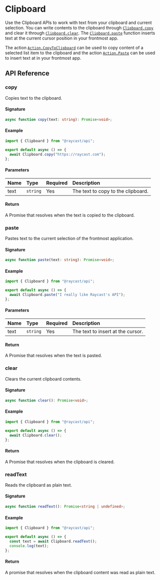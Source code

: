 # Clipboard

Use the Clipboard APIs to work with text from your clipboard and current selection. You can write contents to the clipboard through [`Clipboard.copy`](clipboard.md#copy) and clear it through [`Clipboard.clear`](clipboard.md#clear). The [`Clipboard.paste`](clipboard.md#paste) function inserts text at the current cursor position in your frontmost app.

The action [`Action.CopyToClipboard`](user-interface/actions.md#action.copytoclipboard) can be used to copy content of a selected list item to the clipboard and the action [`Action.Paste`](user-interface/actions.md#action.paste) can be used to insert text at in your frontmost app.

## API Reference

### copy

Copies text to the clipboard.

#### Signature

```typescript
async function copy(text: string): Promise<void>;
```

#### Example

```typescript
import { Clipboard } from "@raycast/api";

export default async () => {
  await Clipboard.copy("https://raycast.com");
};
```

#### Parameters

| Name | Type                | Required | Description                        |
| :--- | :------------------ | :------- | :--------------------------------- |
| text | <code>string</code> | Yes      | The text to copy to the clipboard. |

#### Return

A Promise that resolves when the text is copied to the clipboard.

### paste

Pastes text to the current selection of the frontmost application.

#### Signature

```typescript
async function paste(text: string): Promise<void>;
```

#### Example

```typescript
import { Clipboard } from "@raycast/api";

export default async () => {
  await Clipboard.paste("I really like Raycast's API");
};
```

#### Parameters

| Name | Type                | Required | Description                       |
| :--- | :------------------ | :------- | :-------------------------------- |
| text | <code>string</code> | Yes      | The text to insert at the cursor. |

#### Return

A Promise that resolves when the text is pasted.

### clear

Clears the current clipboard contents.

#### Signature

```typescript
async function clear(): Promise<void>;
```

#### Example

```typescript
import { Clipboard } from "@raycast/api";

export default async () => {
  await Clipboard.clear();
};
```

#### Return

A Promise that resolves when the clipboard is cleared.

### readText

Reads the clipboard as plain text.

#### Signature

```typescript
async function readText(): Promise<string | undefined>;
```

#### Example

```typescript
import { Clipboard } from "@raycast/api";

export default async () => {
  const text = await Clipboard.readText();
  console.log(text);
};
```

#### Return

A promise that resolves when the clipboard content was read as plain text.
